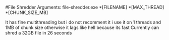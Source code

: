 #File Shredder
Arguments:
  file-shredder.exe *[FILENAME] *[MAX_THREAD] *[CHUNK_SIZE_MB]

It has fine multithreading but i do not recomment it i use it on 1 threads and 1MB of chunk size otherwise it lags like hell because its fast
Currently can shred a 32GB file in 26 seconds
